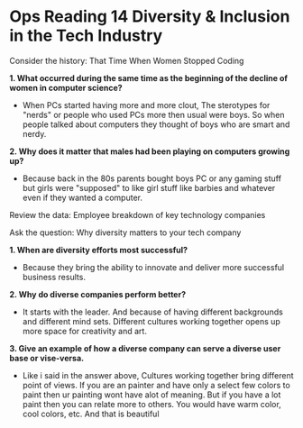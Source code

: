 # Ops Reading 14 Diversity & Inclusion in the Tech Industry

Consider the history: That Time When Women Stopped Coding

**1. What occurred during the same time as the beginning of the decline of women in computer science?**
- When PCs started having more and more clout, The sterotypes for "nerds" or people who used PCs more then usual were boys. So when people talked about computers they thought of boys who are smart and nerdy.

**2. Why does it matter that males had been playing on computers growing up?**
- Because back in the 80s parents bought boys PC or any gaming stuff but girls were "supposed" to like girl stuff like barbies and whatever even if they wanted a computer.

Review the data: Employee breakdown of key technology companies

Ask the question: Why diversity matters to your tech company

**1. When are diversity efforts most successful?**
- Because they bring the ability to innovate and deliver more successful business results.

**2. Why do diverse companies perform better?**
- It starts with the leader. And because of having different backgrounds and different mind sets. Different cultures working together opens up more space for creativity and art.

**3. Give an example of how a diverse company can serve a diverse user base or vise-versa.**
- Like i said in the answer above, Cultures working together bring different point of views. If you are an painter and have only a select few colors to paint then ur painting wont have alot of meaning. But if you have a lot paint then you can relate more to others. You would have warm color, cool colors, etc. And that is beautiful 